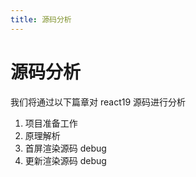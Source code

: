 ```yaml
---
title: 源码分析
---
```


# 源码分析

我们将通过以下篇章对 react19 源码进行分析

1. 项目准备工作
2. 原理解析
3. 首屏渲染源码 debug
4. 更新渲染源码 debug